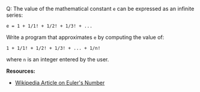 Q: The value of the mathematical constant `e` can be expressed as an infinite
series:

```
e = 1 + 1/1! + 1/2! + 1/3! + ...
```

Write a program that approximates `e` by computing the value of:

```
1 + 1/1! + 1/2! + 1/3! + ... + 1/n!
```

where `n` is an integer entered by the user.

**Resources:**

- [Wikipedia Article on Euler's Number](<https://en.wikipedia.org/w/index.php?title=E_(mathematical_constant)&useskin=vector>)
